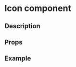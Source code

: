 <script setup>
import { Icon } from '../..';

const iconPlaygroundCode = '<Icon icon="logos:vue"></Icon>';
const handleError = (e) => console.error(e);
</script>

# Icon component

## Description

<Description :of="Icon"></Description>

## Props

<Props :of="Icon"></Props>

## Example

<Playground 
  :code="iconPlaygroundCode"
  :components="{ Icon }">
</Playground>
